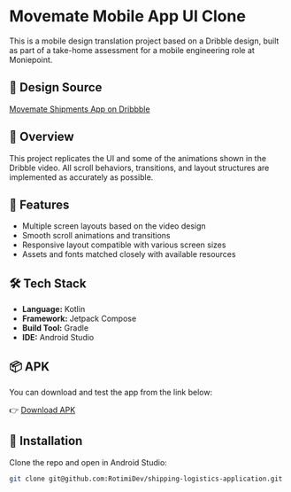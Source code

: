 # Movemate Mobile App UI Clone

This is a mobile design translation project based on a Dribble design, built as part of a take-home assessment for a mobile engineering role at Moniepoint.

## 🔗 Design Source

[Movemate Shipments App on Dribbble](https://dribbble.com/shots/21617837-Movemate-Shipments-Mobile-App)

## 📱 Overview

This project replicates the UI and some of the animations shown in the Dribble video. All scroll behaviors, transitions, and layout structures are implemented as accurately as possible.

## 🚀 Features

- Multiple screen layouts based on the video design
- Smooth scroll animations and transitions
- Responsive layout compatible with various screen sizes
- Assets and fonts matched closely with available resources

## 🛠️ Tech Stack

- **Language:** Kotlin
- **Framework:** Jetpack Compose
- **Build Tool:** Gradle
- **IDE:** Android Studio

## 📦 APK

You can download and test the app from the link below:

👉 [Download APK](https://drive.google.com/file/d/1SJUHmnhX_k-cCFu54IzoIEJqUnsUQtKe/view?usp=sharing)

## 📂 Installation

Clone the repo and open in Android Studio:

```bash
git clone git@github.com:RotimiDev/shipping-logistics-application.git

